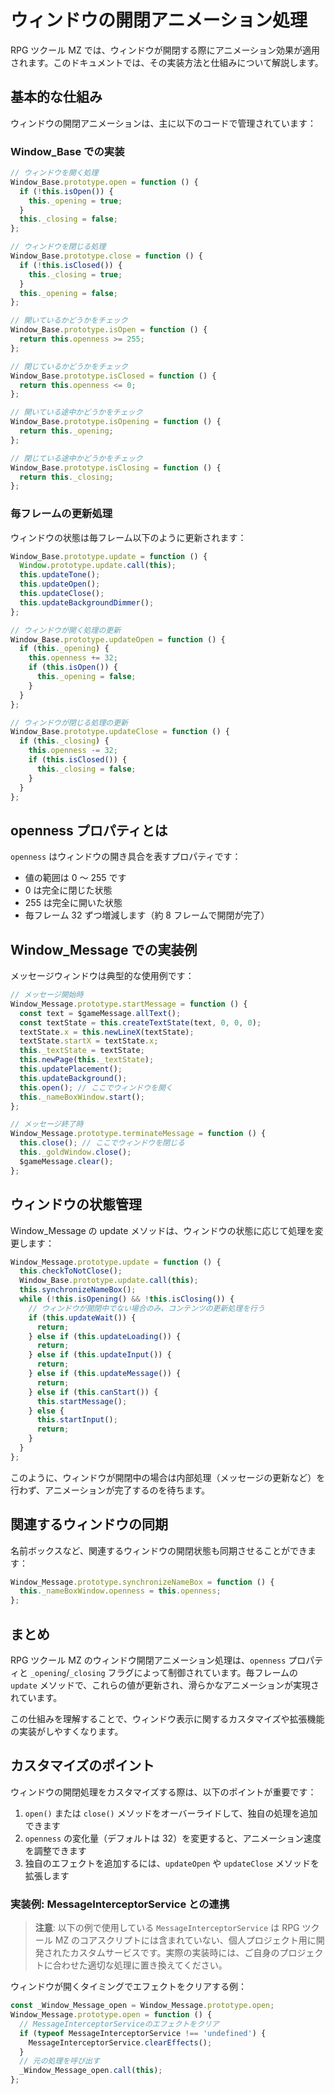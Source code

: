 # ウィンドウの開閉アニメーション処理

RPG ツクール MZ では、ウィンドウが開閉する際にアニメーション効果が適用されます。このドキュメントでは、その実装方法と仕組みについて解説します。

## 基本的な仕組み

ウィンドウの開閉アニメーションは、主に以下のコードで管理されています：

### Window_Base での実装

```javascript
// ウィンドウを開く処理
Window_Base.prototype.open = function () {
  if (!this.isOpen()) {
    this._opening = true;
  }
  this._closing = false;
};

// ウィンドウを閉じる処理
Window_Base.prototype.close = function () {
  if (!this.isClosed()) {
    this._closing = true;
  }
  this._opening = false;
};

// 開いているかどうかをチェック
Window_Base.prototype.isOpen = function () {
  return this.openness >= 255;
};

// 閉じているかどうかをチェック
Window_Base.prototype.isClosed = function () {
  return this.openness <= 0;
};

// 開いている途中かどうかをチェック
Window_Base.prototype.isOpening = function () {
  return this._opening;
};

// 閉じている途中かどうかをチェック
Window_Base.prototype.isClosing = function () {
  return this._closing;
};
```

### 毎フレームの更新処理

ウィンドウの状態は毎フレーム以下のように更新されます：

```javascript
Window_Base.prototype.update = function () {
  Window.prototype.update.call(this);
  this.updateTone();
  this.updateOpen();
  this.updateClose();
  this.updateBackgroundDimmer();
};

// ウィンドウが開く処理の更新
Window_Base.prototype.updateOpen = function () {
  if (this._opening) {
    this.openness += 32;
    if (this.isOpen()) {
      this._opening = false;
    }
  }
};

// ウィンドウが閉じる処理の更新
Window_Base.prototype.updateClose = function () {
  if (this._closing) {
    this.openness -= 32;
    if (this.isClosed()) {
      this._closing = false;
    }
  }
};
```

## openness プロパティとは

`openness` はウィンドウの開き具合を表すプロパティです：

- 値の範囲は 0 ～ 255 です
- 0 は完全に閉じた状態
- 255 は完全に開いた状態
- 毎フレーム 32 ずつ増減します（約 8 フレームで開閉が完了）

## Window_Message での実装例

メッセージウィンドウは典型的な使用例です：

```javascript
// メッセージ開始時
Window_Message.prototype.startMessage = function () {
  const text = $gameMessage.allText();
  const textState = this.createTextState(text, 0, 0, 0);
  textState.x = this.newLineX(textState);
  textState.startX = textState.x;
  this._textState = textState;
  this.newPage(this._textState);
  this.updatePlacement();
  this.updateBackground();
  this.open(); // ここでウィンドウを開く
  this._nameBoxWindow.start();
};

// メッセージ終了時
Window_Message.prototype.terminateMessage = function () {
  this.close(); // ここでウィンドウを閉じる
  this._goldWindow.close();
  $gameMessage.clear();
};
```

## ウィンドウの状態管理

Window_Message の update メソッドは、ウィンドウの状態に応じて処理を変更します：

```javascript
Window_Message.prototype.update = function () {
  this.checkToNotClose();
  Window_Base.prototype.update.call(this);
  this.synchronizeNameBox();
  while (!this.isOpening() && !this.isClosing()) {
    // ウィンドウが開閉中でない場合のみ、コンテンツの更新処理を行う
    if (this.updateWait()) {
      return;
    } else if (this.updateLoading()) {
      return;
    } else if (this.updateInput()) {
      return;
    } else if (this.updateMessage()) {
      return;
    } else if (this.canStart()) {
      this.startMessage();
    } else {
      this.startInput();
      return;
    }
  }
};
```

このように、ウィンドウが開閉中の場合は内部処理（メッセージの更新など）を行わず、アニメーションが完了するのを待ちます。

## 関連するウィンドウの同期

名前ボックスなど、関連するウィンドウの開閉状態も同期させることができます：

```javascript
Window_Message.prototype.synchronizeNameBox = function () {
  this._nameBoxWindow.openness = this.openness;
};
```

## まとめ

RPG ツクール MZ のウィンドウ開閉アニメーション処理は、`openness` プロパティと `_opening`/`_closing` フラグによって制御されています。毎フレームの `update` メソッドで、これらの値が更新され、滑らかなアニメーションが実現されています。

この仕組みを理解することで、ウィンドウ表示に関するカスタマイズや拡張機能の実装がしやすくなります。

## カスタマイズのポイント

ウィンドウの開閉処理をカスタマイズする際は、以下のポイントが重要です：

1. `open()` または `close()` メソッドをオーバーライドして、独自の処理を追加できます
2. `openness` の変化量（デフォルトは 32）を変更すると、アニメーション速度を調整できます
3. 独自のエフェクトを追加するには、`updateOpen` や `updateClose` メソッドを拡張します

### 実装例: MessageInterceptorService との連携

> **注意**: 以下の例で使用している `MessageInterceptorService` は RPG ツクール MZ のコアスクリプトには含まれていない、個人プロジェクト用に開発されたカスタムサービスです。実際の実装時には、ご自身のプロジェクトに合わせた適切な処理に置き換えてください。

ウィンドウが開くタイミングでエフェクトをクリアする例：

```javascript
const _Window_Message_open = Window_Message.prototype.open;
Window_Message.prototype.open = function () {
  // MessageInterceptorServiceのエフェクトをクリア
  if (typeof MessageInterceptorService !== 'undefined') {
    MessageInterceptorService.clearEffects();
  }
  // 元の処理を呼び出す
  _Window_Message_open.call(this);
};
```
